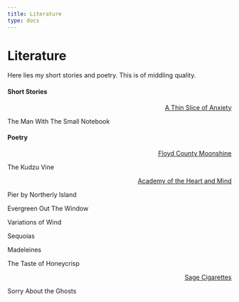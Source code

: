 ```yaml
---
title: Literature
type: docs
---
```


# **Literature**  

Here lies my short stories and poetry. This is of middling quality.

#### Short Stories  

<a href="http://www.athinsliceofanxiety.com/2023/09/fiction-man-with-small-notebook.html"><p style="text-align:right; text-decoration:underline;">A Thin Slice of Anxiety</p></a>

The Man With The Small Notebook

#### Poetry

<a href="https://www.floydshine.com/index.html"><p style="text-align:right; text-decoration:underline;">Floyd County Moonshine</p></a>

The Kudzu Vine

<a href="https://academyoftheheartandmind.com/2023/11/08/pier-by-northerly-island-and-other-poems"><p style="text-align:right; text-decoration:underline;">Academy of the Heart and Mind</p></a>

Pier by Northerly Island

Evergreen Out The Window

Variations of Wind

Sequoias

Madeleines

The Taste of Honeycrisp

<a href="https://www.sagecigarettes.com/?p=2639"><p style="text-align:right; text-decoration:underline;">Sage Cigarettes</p></a>

Sorry About the Ghosts